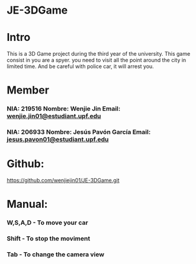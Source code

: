 # JE-3DGame

# Intro
This is a 3D Game project during the third year of the university.
This game consist in you are a spyer. you need to visit all the point around the city in limited time. 
And be careful with police car, it will arrest you.

# Member 
### NIA: 219516  Nombre: Wenjie Jin Email: wenjie.jin01@estudiant.upf.edu

### NIA: 206933  Nombre: Jesús Pavón García Email: jesus.pavon01@estudiant.upf.edu

# Github: 
https://github.com/wenjiejin01/JE-3DGame.git 

# Manual:
### W,S,A,D - To move your car

### Shift 	- To stop the moviment

### Tab 	- To change the camera view

